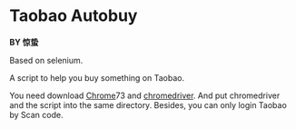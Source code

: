 # Taobao Autobuy
**BY 惊蛰** 

Based on selenium.

A script to help you buy something on Taobao.

You need download [Chrome](https://www.google.com/chrome/)73 and [chromedriver](https://sites.google.com/a/chromium.org/chromedriver/downloads). And put chromedriver and the script into the same directory. Besides, you can only login Taobao by Scan code.
